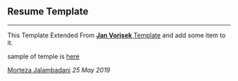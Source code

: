 
## Resume Template
---
This Template Extended From 
[<b>Jan Vorisek</b> Template](http://www.latextemplates.com/template/developer-cv) and add some item to it.

sample of temple is [here](https://github.com/mamintoosi-cs/Resume/blob/morteza/main.pdf)



[Morteza Jalambadani](mailto:morteza.j8@gmail.com) <i>25 May 2019</i>

